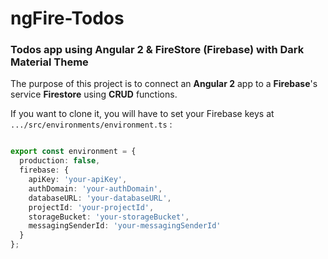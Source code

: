 # ngFire-Todos
### Todos app using Angular 2 &amp; FireStore (Firebase) with Dark Material Theme

The purpose of this project is to connect an **Angular 2** app to a **Firebase**'s service **Firestore** using **CRUD** functions.

If you want to clone it, you will have to set your Firebase keys at ```.../src/environments/environment.ts``` :

``` typescript

export const environment = {
  production: false,
  firebase: {
    apiKey: 'your-apiKey',
    authDomain: 'your-authDomain',
    databaseURL: 'your-databaseURL',
    projectId: 'your-projectId',
    storageBucket: 'your-storageBucket',
    messagingSenderId: 'your-messagingSenderId'
  }
};

```
